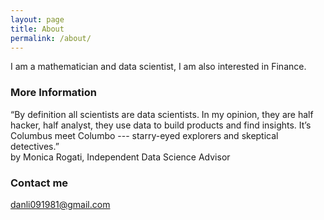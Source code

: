 ```yaml
---
layout: page
title: About
permalink: /about/
---
```


I am a mathematician and data scientist, I am also interested in Finance.

### More Information

“By definition all scientists are data scientists. In my opinion, they are half hacker, half analyst, they use data to build products and find insights. It’s Columbus meet Columbo --- starry-eyed explorers and skeptical detectives.” <br/>
by Monica Rogati, Independent Data Science Advisor

### Contact me

[danli091981@gmail.com](mailto:danli091981@gmail.com)

